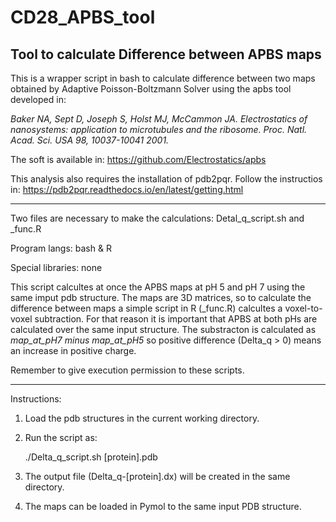 # CD28_APBS_tool
## Tool to calculate Difference between APBS maps 


This is a wrapper script in bash to calculate difference between two maps obtained by Adaptive Poisson-Boltzmann Solver using the apbs tool developed in:

*Baker NA, Sept D, Joseph S, Holst MJ, McCammon JA. Electrostatics of nanosystems: application to microtubules and the ribosome. Proc. Natl. Acad. Sci. USA 98, 10037-10041 2001.*

The soft is available in:
https://github.com/Electrostatics/apbs

This analysis also requires the installation of pdb2pqr. Follow the instructios in:
https://pdb2pqr.readthedocs.io/en/latest/getting.html

**********************
Two files are necessary to make the calculations: Detal_q_script.sh and _func.R

Program langs: bash & R

Special libraries: none

This script calcultes at once the APBS maps at pH 5 and pH 7 using the same imput pdb structure. 
The maps are 3D matrices, so to calculate the difference between maps a simple script in R (_func.R) calcultes 
a voxel-to-voxel subtraction. For that reason it is important that APBS at both pHs are calculated 
over the same input structure. The substracton is calculated as *map_at_pH7 minus map_at_pH5* so
positive difference (Delta_q > 0) means an increase in positive charge.

Remember to give execution permission to these scripts.

**********************
Instructions:

1) Load the pdb structures in the current working directory.

2) Run the script as: 

	./Delta_q_script.sh [protein].pdb

3) The output file (Delta_q-[protein].dx) will be created in the same directory.

4) The maps can be loaded in Pymol to the same input PDB structure.
